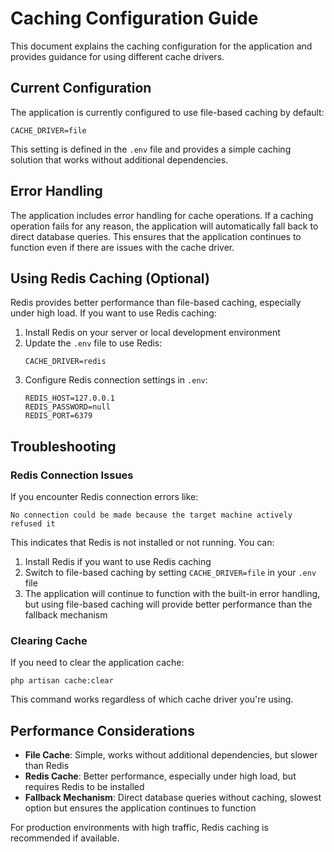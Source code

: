 # Caching Configuration Guide

This document explains the caching configuration for the application and provides guidance for using different cache drivers.

## Current Configuration

The application is currently configured to use file-based caching by default:

```
CACHE_DRIVER=file
```

This setting is defined in the `.env` file and provides a simple caching solution that works without additional dependencies.

## Error Handling

The application includes error handling for cache operations. If a caching operation fails for any reason, the application will automatically fall back to direct database queries. This ensures that the application continues to function even if there are issues with the cache driver.

## Using Redis Caching (Optional)

Redis provides better performance than file-based caching, especially under high load. If you want to use Redis caching:

1. Install Redis on your server or local development environment
2. Update the `.env` file to use Redis:
   ```
   CACHE_DRIVER=redis
   ```
3. Configure Redis connection settings in `.env`:
   ```
   REDIS_HOST=127.0.0.1
   REDIS_PASSWORD=null
   REDIS_PORT=6379
   ```

## Troubleshooting

### Redis Connection Issues

If you encounter Redis connection errors like:

```
No connection could be made because the target machine actively refused it
```

This indicates that Redis is not installed or not running. You can:

1. Install Redis if you want to use Redis caching
2. Switch to file-based caching by setting `CACHE_DRIVER=file` in your `.env` file
3. The application will continue to function with the built-in error handling, but using file-based caching will provide better performance than the fallback mechanism

### Clearing Cache

If you need to clear the application cache:

```
php artisan cache:clear
```

This command works regardless of which cache driver you're using.

## Performance Considerations

- **File Cache**: Simple, works without additional dependencies, but slower than Redis
- **Redis Cache**: Better performance, especially under high load, but requires Redis to be installed
- **Fallback Mechanism**: Direct database queries without caching, slowest option but ensures the application continues to function

For production environments with high traffic, Redis caching is recommended if available.
